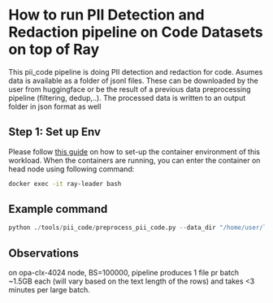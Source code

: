 # How to run PII Detection and Redaction pipeline on Code Datasets on top of Ray

This pii_code pipeline is doing PII detection and redaction for code. Asumes data is available as a folder of jsonl files.
These can be downloaded by the user from huggingface or be the result of a previous data preprocessing pipeline
(filtering, dedup,..). The processed data is written to an output folder in json format as well

## Step 1: Set up Env
Please follow [this guide](../workload_in_containers/README.md) on how to set-up the container environment of this workload. When the containers are running, you can enter the container on head node using following command:
```bash  
docker exec -it ray-leader bash 
```
## Example command
```python
python ./tools/pii_code/preprocess_pii_code.py --data_dir "/home/user/local/github/" --load-batch-size 100000 --output_path '/home/user/local/output_PIIcode' --cpu-per-worker 20
```
## Observations
on opa-clx-4024 node, BS=100000, pipeline produces 1 file pr batch ~1.5GB each (will vary based on the text length of the rows) and takes <3 minutes per large batch.
